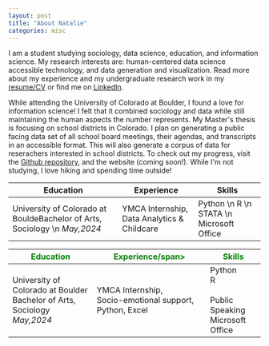 ```yaml
---
layout: post
title: "About Natalie"
categories: misc
---
```


  I am a student studying sociology, data science, education, and information science. My research interests are: human-centered data science accessible technology, and data generation and visualization. Read more about my experience and my undergraduate research work in my [resume/CV](https://github.com/NatalieRMCastro/website/blob/cfe2d2667c31e982abebcdf601bc3e4e5862688e/assets/images/Natalie%20Castro%20GA%20Internship%20Resume.pdf) or find me on [LinkedIn](https://www.linkedin.com/in/natalie-rm-castro?utm_source=share&utm_campaign=share_via&utm_content=profile&utm_medium=ios_app).


  While attending the University of Colorado at Boulder, I found a love for information science! I felt that it combined sociology and data while still maintaining the human aspects the number represents. My Master's thesis is focusing on school districts in Colorado. I plan on generating a public facing data set of all school board meetings, their agendas, and transcripts in an accessible format. This will also generate a corpus of data for reserachers interested in school districts. To check out my progress, visit the [Github repository](https://github.com/CouncilDataProject/colorado-school-boards), and the website (coming soon!).  While I'm not studying, I love hiking and spending time outside! 

|__Education__|__Experience__|__Skills__|
|---|---|---|
|University of Colorado at BouldeBachelor of Arts, Sociology \n _May,2024_ | YMCA Internship, Data Analytics & Childcare | Python \n R \n STATA \n Microsoft Office

| <span style="color:green">Education</span> | <span style="color:green">Experience/span> | <span style="color:green">Skills</span> |
| --- | --- | --- |
|University of Colorado at Boulder<br>Bachelor of Arts, Sociology<br>_May,2024_ | YMCA Internship,<br> Socio-emotional support, Python, Excel | Python<br>R<br><STATA><br>Public Speaking<br>Microsoft Office|
